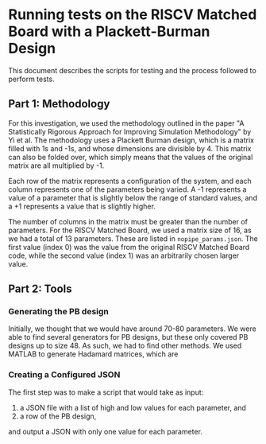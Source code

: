 # Running tests on the RISCV Matched Board with a Plackett-Burman Design

This document describes the scripts for testing and the process followed to perform tests.

## Part 1: Methodology

For this investigation, we used the methodology outlined in the paper "A Statistically Rigorous Approach for Improving Simulation Methodology" by Yi et al. The methodology uses a Plackett Burman design, which is a matrix filled with 1s and -1s, and whose dimensions are divisible by 4. This matrix can also be folded over, which simply means that the values of the original matrix are all multiplied by -1.

Each row of the matrix represents a configuration of the system, and each column represents one of the parameters being varied. A -1 represents a value of a parameter that is slightly below the range of standard values, and a +1 represents a value that is slightly higher.

The number of columns in the matrix must be greater than the number of parameters. For the RISCV Matched Board, we used a matrix size of 16, as we had a total of 13 parameters. These are listed in `nopipe_params.json`. The first value (index 0) was the value from the original RISCV Matched Board code, while the second value (index 1) was an arbitrarily chosen larger value.

## Part 2: Tools
### Generating the PB design

Initially, we thought that we would have around 70-80 parameters. We were able to find several generators for PB designs, but these only covered PB designs up to size 48. As such, we had to find other methods. We used MATLAB to generate Hadamard matrices, which are


### Creating a Configured JSON

The first step was to make a script that would take as input:
1. a JSON file with a list of high and low values for each parameter, and
2. a row of the PB design,

and output a JSON with only one value for each parameter.

